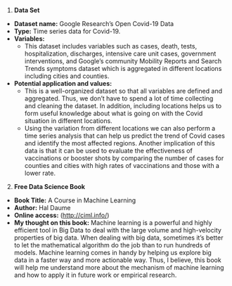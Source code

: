 1. **Data Set**
- **Dataset name:** Google Research’s Open Covid-19 Data 
- **Type:** Time series data for Covid-19. 
- **Variables:** 
    - This dataset includes variables such as cases, death, tests, hospitalization, discharges, intensive care unit cases, government interventions, and Google’s community Mobility Reports and Search Trends symptoms dataset which is aggregated in different locations including cities and counties. 
- **Potential application and values:**
    - This is a well-organized dataset so that all variables are defined and aggregated. Thus, we don’t have to spend a lot of time collecting and cleaning the dataset. 
In addition, including locations helps us to form useful knowledge about what is going on with the Covid situation in different locations. 
     - Using the variation from different locations we can also perform a time series analysis that can help us predict the trend of Covid cases and identify the most affected regions. Another implication of this data is that it can be used to evaluate the effectiveness of vaccinations or booster shots by comparing the number of cases for counties and cities with high rates of vaccinations and those with a lower rate. 

2. **Free Data Science Book**
- **Book Title:** A Course in Machine Learning
- **Author:** Hal Daume 
- **Online access:** (http://ciml.info/)
- **My thought on this book:** Machine learning is a powerful and highly efficient tool in Big Data to deal with the large volume and high-velocity properties of big data. When dealing with big data, sometimes it’s better to let the mathematical algorithm do the job than to run hundreds of models. Machine learning comes in handy by helping us explore big data in a faster way and more actionable way. Thus, I believe, this book will help me understand more about the mechanism of machine learning and how to apply it in future work or empirical research. 
